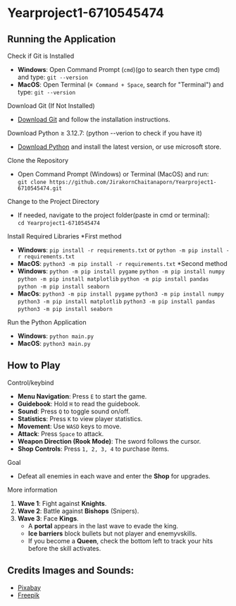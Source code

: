 # Yearproject1-6710545474

## Running the Application

Check if Git is Installed  
- **Windows**: Open Command Prompt (`cmd`)(go to search then type cmd) and type: `git --version`  
- **MacOS**: Open Terminal (`⌘ Command + Space`, search for "Terminal") and type: `git --version`  

Download Git (If Not Installed)  
- [Download Git](https://git-scm.com/downloads) and follow the installation instructions.  

Download Python ≥ 3.12.7: (python --verion to check if you have it)
- [Download Python](http://python.org/downloads) and install the latest version, or use microsoft store.

Clone the Repository  
- Open Command Prompt (Windows) or Terminal (MacOS) and run:  
  `git clone https://github.com/JirakornChaitanaporn/Yearproject1-6710545474.git`  

Change to the Project Directory  
- If needed, navigate to the project folder(paste in cmd or terminal):  
  `cd Yearproject1-6710545474`  

Install Required Libraries
*First method
- **Windows**: `pip install -r requirements.txt` or `python -m pip install -r requirements.txt`  
- **MacOS**: `python3 -m pip install -r requirements.txt`
*Second method
- **Windows**: `python -m pip install pygame`
                `python -m pip install numpy`
                `python -m pip install matplotlib`
                `python -m pip install pandas`
                `python -m pip install seaborn`
- **MacOs**: `python3 -m pip install pygame`
            `python3 -m pip install numpy`
            `python3 -m pip install matplotlib`
            `python3 -m pip install pandas`
            `python3 -m pip install seaborn`

Run the Python Application  
- **Windows**: `python main.py`  
- **MacOS**: `python3 main.py`  

## How to Play  

Control/keybind
- **Menu Navigation**: Press `E` to start the game.  
- **Guidebook**: Hold `H` to read the guidebook.  
- **Sound**: Press `Q` to toggle sound on/off.  
- **Statistics**: Press `K` to view player statistics.  
- **Movement**: Use `WASD` keys to move.  
- **Attack**: Press `Space` to attack.  
- **Weapon Direction (Rook Mode)**: The sword follows the cursor.  
- **Shop Controls**: Press `1, 2, 3, 4` to purchase items.  

Goal  
- Defeat all enemies in each wave and enter the **Shop** for upgrades.  

More information 
1. **Wave 1**: Fight against **Knights**.  
2. **Wave 2**: Battle against **Bishops** (Snipers).  
3. **Wave 3**: Face **Kings**.  
   - A **portal** appears in the last wave to evade the king.  
   - **Ice barriers** block bullets but not player and enemyvskills.  
   - If you become a **Queen**, check the bottom left to track your hits before the skill activates.  

## Credits Images and Sounds:
  - [Pixabay](https://pixabay.com/)  
  - [Freepik](https://www.freepik.com/)  